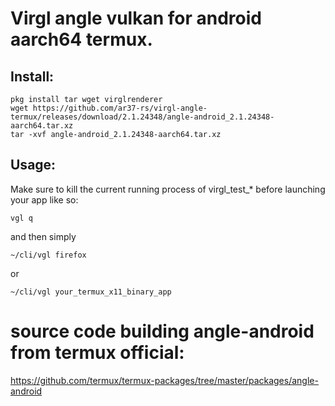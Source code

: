 # Virgl angle vulkan for android aarch64 termux.
## Install:
```
pkg install tar wget virglrenderer
wget https://github.com/ar37-rs/virgl-angle-termux/releases/download/2.1.24348/angle-android_2.1.24348-aarch64.tar.xz
tar -xvf angle-android_2.1.24348-aarch64.tar.xz
```
## Usage:
Make sure to kill the current running process of virgl_test_* before launching your app like so:
```
vgl q
```
and then simply
```
~/cli/vgl firefox
```
or
```
~/cli/vgl your_termux_x11_binary_app
```
# source code building angle-android from termux official:
https://github.com/termux/termux-packages/tree/master/packages/angle-android
